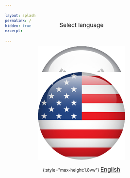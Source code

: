 ```yaml
---

layout: splash
permalink: /
hidden: true
excerpt: 

---
```


<div class="lang" markdown="1" style="width:30vw; height: 8vw; position:absolute; left:35vw; top:10vw; display:flex; justify-content: center;">

<span style="font-size:2vw; line-height:6vw;">Select language</span>

</div>

<div class="lang-list" markdown="1" style="text-align:center; width:30vw; height: 8vw; position:absolute; left:35vw; top:20vw; display:flex; justify-content: center;" >

![flag_ko](/assets/images/Pages/Main/kor.png){:style="max-height:2vw"} <a style="font-size:2vw; line-height:6vw;" href="/ko">한글</a>

</div>
<div class="lang-list" markdown="1" style="text-align:center; width:30vw; position:absolute; height: 8vw; left: 35vw; top:29vw; display:flex; justify-content: center;">

![flag_us](/assets/images/Pages/Main/usa.png){:style="max-height:1.8vw"} <a style="font-size:2vw; line-height:6vw;" href="/en">English</a>

</div>




